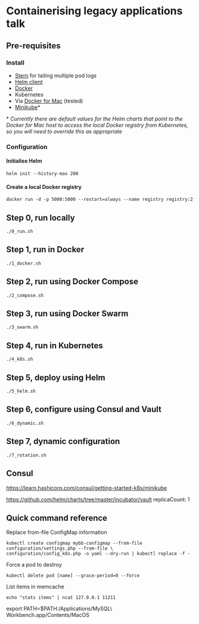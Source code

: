 # Containerising legacy applications talk

## Pre-requisites

### Install

* [Stern](https://github.com/wercker/stern) for tailing multiple pod logs
* [Helm client](https://helm.sh/docs/using_helm/#installing-the-helm-client)
* [Docker](https://docs.docker.com/install)
* Kubernetes
 * Via [Docker for Mac](https://docs.docker.com/docker-for-mac/kubernetes/) (tested)
 * [Minikube](https://kubernetes.io/docs/setup/minikube)*

\* _Currently there are default values for the Helm charts that point to the Docker for Mac host to access the local Docker registry from Kubernetes, so you will need to override this as appropriate_

### Configuration

#### Initialise Helm

````
helm init --history-max 200
````

#### Create a local Docker registry

````
docker run -d -p 5000:5000 --restart=always --name registry registry:2
````

## Step 0, run locally

````
./0_run.sh
````

## Step 1, run in Docker

````
./1_docker.sh
````

## Step 2, run using Docker Compose

````
./2_compose.sh
````

## Step 3, run using Docker Swarm

````
./3_swarm.sh
````

## Step 4, run in Kubernetes

````
./4_k8s.sh
````

## Step 5, deploy using Helm

````
./5_helm.sh
````

## Step 6, configure using Consul and Vault

````
./6_dynamic.sh
````

## Step 7, dynamic configuration

````
./7_rotation.sh
````

## Consul

https://learn.hashicorp.com/consul/getting-started-k8s/minikube

https://github.com/helm/charts/tree/master/incubator/vault
 replicaCount: 1

## Quick command reference

Replace from-file ConfigMap information

````
kubectl create configmap mybb-configmap --from-file configuration/settings.php --from-file \
configuration/config_k8s.php -o yaml --dry-run | kubectl replace -f -
````

Force a pod to destroy

````
kubectl delete pod [name] --grace-period=0 --force
````

List items in memcache

````
echo "stats items" | ncat 127.0.0.1 11211
````


export PATH=$PATH:/Applications/MySQL\ Workbench.app/Contents/MacOS

